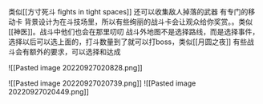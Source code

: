 类似[[方寸死斗 fights in tight spaces]]
还可以收集敌人掉落的武器
有专门的移动卡
背景设计为在斗技场里，所以有些绚丽的战斗卡会让观众给你奖赏。。类似[[神医]]。战斗中他们也会在那里叨叨
 战斗外地图不是选择路线，而是选择事件，选择以后可以选上面的，打斗数量到了就可以打boss，类似[[月圆之夜]]
有些战斗会有额外的要求，可以选择和达成



![[Pasted image 20220927020828.png]]

![[Pasted image 20220927020739.png]]
![[Pasted image 20220927020449.png]]